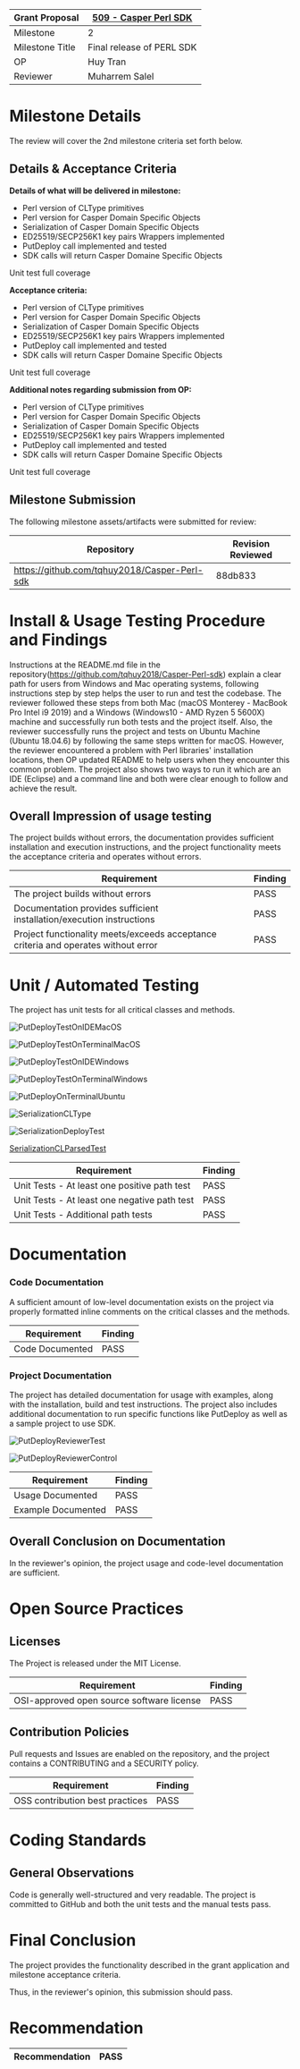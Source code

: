 Grant Proposal | [509 - Casper Perl SDK](https://portal.devxdao.com/public-proposals/509)
------------ | -------------
Milestone | 2
Milestone Title | Final release of PERL SDK
OP | Huy Tran
Reviewer | Muharrem Salel

# Milestone Details
The review will cover the 2nd milestone criteria set forth below.

## Details & Acceptance Criteria

**Details of what will be delivered in milestone:**

- Perl version of CLType primitives 
- Perl version for Casper Domain Specific Objects 
- Serialization of Casper Domain Specific Objects 
- ED25519/SECP256K1 key pairs Wrappers implemented 
- PutDeploy call implemented and tested 
- SDK calls will return Casper Domaine Specific Objects 

Unit test full coverage

**Acceptance criteria:**

- Perl version of CLType primitives 
- Perl version for Casper Domain Specific Objects 
- Serialization of Casper Domain Specific Objects 
- ED25519/SECP256K1 key pairs Wrappers implemented 
- PutDeploy call implemented and tested 
- SDK calls will return Casper Domaine Specific Objects 

Unit test full coverage

**Additional notes regarding submission from OP:**

- Perl version of CLType primitives
- Perl version for Casper Domain Specific Objects 
- Serialization of Casper Domain Specific Objects 
- ED25519/SECP256K1 key pairs Wrappers implemented
- PutDeploy call implemented and tested
- SDK calls will return Casper Domaine Specific Objects

 Unit test full coverage

## Milestone Submission

The following milestone assets/artifacts were submitted for review:

Repository | Revision Reviewed
------------ | -------------
https://github.com/tqhuy2018/Casper-Perl-sdk | 88db833



# Install & Usage Testing Procedure and Findings

Instructions at the README.md file in the repository(https://github.com/tqhuy2018/Casper-Perl-sdk) explain a clear path for users from Windows and Mac operating systems, following instructions step by step helps the user to run and test the codebase. The reviewer followed these steps from both Mac (macOS Monterey - MacBook Pro Intel i9 2019) and a Windows (Windows10 - AMD Ryzen 5 5600X) machine and successfully run both tests and the project itself. Also, the reviewer successfully runs the project and tests on Ubuntu Machine (Ubuntu 18.04.6) by following the same steps written for macOS. However, the reviewer encountered a problem with Perl libraries' installation locations, then OP updated README to help users when they encounter this common problem. The project also shows two ways to run it which are an IDE (Eclipse) and a command line and both were clear enough to follow and achieve the result. 



## Overall Impression of usage testing


The project builds without errors, the documentation provides sufficient installation and execution instructions, and the project functionality meets the acceptance criteria and operates without errors.

Requirement | Finding
------------ | -------------
The project builds without errors | PASS
Documentation provides sufficient installation/execution instructions | PASS
Project functionality meets/exceeds acceptance criteria and operates without error | PASS

# Unit / Automated Testing

The project has unit tests for all critical classes and methods.


![PutDeployTestOnIDEMacOS](assets/PutDeployTestIDEMacOS.png)

![PutDeployTestOnTerminalMacOS](assets/PutDeployTestTerminalMacOS.png)

![PutDeployTestOnIDEWindows](assets/PutDeployTestIDEWindows.jpeg)

![PutDeployTestOnTerminalWindows](assets/PutDeployTestOnTerminalWindows.jpeg)

![PutDeployOnTerminalUbuntu](assets/PutDeployTestOnTerminalUbuntu.png)

![SerializationCLType](assets/SerializationCLType.jpeg)

![SerializationDeployTest](assets/SerializationDeployTest.jpeg)

[SerializationCLParsedTest](assets/SerializationCLParsedTest.md)



Requirement | Finding
------------ | -------------
Unit Tests - At least one positive path test | PASS
Unit Tests - At least one negative path test | PASS
Unit Tests - Additional path tests | PASS


# Documentation

### Code Documentation


A sufficient amount of low-level documentation exists on the project via properly formatted inline comments on the critical classes and the methods.

Requirement | Finding
------------ | -------------
Code Documented | PASS

### Project Documentation


The project has detailed documentation for usage with examples, along with the installation, build and test instructions. The project also includes additional documentation to run specific functions like PutDeploy as well as a sample project to use SDK.

![PutDeployReviewerTest](assets/PutDeployReviewerTest.png)

![PutDeployReviewerControl](assets/PutDeployReviewerControl.png)

Requirement | Finding
------------ | -------------
Usage Documented | PASS
Example Documented | PASS

## Overall Conclusion on Documentation
In the reviewer's opinion, the project usage and code-level documentation are sufficient. 

# Open Source Practices

## Licenses

The Project is released under the MIT License.

Requirement | Finding
------------ | -------------
OSI-approved open source software license | PASS

## Contribution Policies

Pull requests and Issues are enabled on the repository, and the project contains a CONTRIBUTING and a SECURITY policy.

Requirement | Finding
------------ | -------------
OSS contribution best practices | PASS

# Coding Standards

## General Observations

Code is generally well-structured and very readable. The project is committed to GitHub and both the unit tests and the manual tests pass.

# Final Conclusion

The project provides the functionality described in the grant application and milestone acceptance criteria.

Thus, in the reviewer's opinion, this submission should pass.

# Recommendation

Recommendation | PASS
------------ | -------------